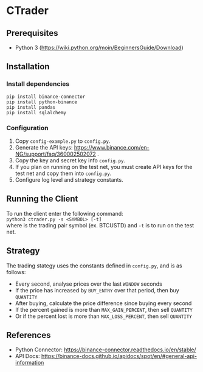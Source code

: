 # CTrader

## Prerequisites
- Python 3 (https://wiki.python.org/moin/BeginnersGuide/Download)

## Installation
### Install dependencies
`pip install binance-connector`  
`pip install python-binance`  
`pip install pandas`  
`pip install sqlalchemy`  

### Configuration
1. Copy `config-example.py` to `config.py`.
2. Generate the API keys: https://www.binance.com/en-NG/support/faq/360002502072 .
3. Copy the key and secret key info `config.py`.
4. If you plan on running on the test net, you must create API keys for the test net and copy them into `config.py`.
5. Configure log level and strategy constants.

## Running the Client
To run the client enter the following command:  
`python3 ctrader.py -s <SYMBOL> [-t]`  
where <SYMBOL> is the trading pair symbol (ex. BTCUSTD) and `-t` is to run on the test net.  

## Strategy
The trading stategy uses the constants defined in `config.py`, and is as follows:
- Every second, analyse prices over the last `WINDOW` seconds
- If the price has increased by `BUY_ENTRY` over that period, then buy `QUANTITY`
- After buying, calculate the price difference since buying every second
- If the percent gained is more than `MAX_GAIN_PERCENT`, then sell `QUANTITY` 
- Or if the percent lost is more than `MAX_LOSS_PERCENT`, then sell `QUANTITY`

## References
- Python Connector: https://binance-connector.readthedocs.io/en/stable/  
- API Docs: https://binance-docs.github.io/apidocs/spot/en/#general-api-information  



